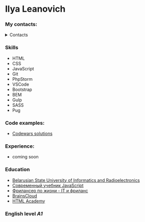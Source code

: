 # Ilya Leanovich

### My contacts:

<details>
   <summary>Contacts</summary>

1. Phone - +375257414527
   <br>
2. Viber - +375257414527
   <br>
3. Skype - +375257414527
   <br>
4. E-mail - leanovich.ilya@gmail.com

   </details>

### Skills

- HTML
- CSS
- JavaScript
- Git
- PhpStorm
- VSCode
- Bootstrap
- BEM
- Gulp
- SASS
- Pug

### Code examples:
- [Codewars solutions](https://www.codewars.com/users/leanovichilya/completed_solutions)

### Experience:
- coming soon

### Education
- [Belarusian State University of Informatics and Radioelectronics](https://www.bsuir.by/ru/kaf-piks/programmiruemye-mobilnye-sistemy)
- [Современный учебник JavaScript](https://learn.javascript.ru/)
- [Фрилансер по жизни - IT и фриланс](https://www.youtube.com/channel/UCedskVwIKiZJsO8XdJdLKnA)
- [BrainsCloud](https://www.youtube.com/channel/UCqGjCzCi5zG3RjJUA-ZDBkQ)
- [HTML Academy](https://htmlacademy.ru/profile/ilya_leanovich/progress)

### English level _A1_